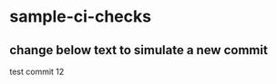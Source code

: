 # sample-ci-checks

change below text to simulate a new commit
---------------------

test commit 12